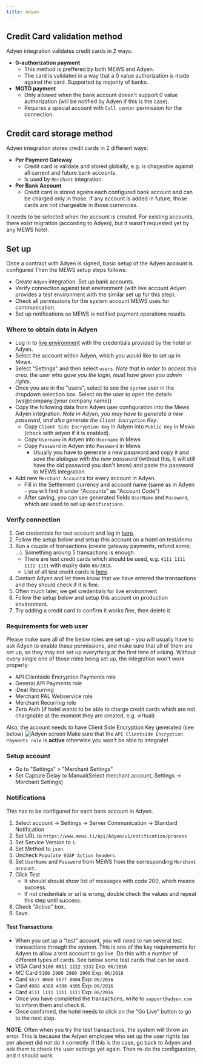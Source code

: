 ```yaml
---
title: Adyen
---
```


## Credit Card validation method

Adyen integration validates credit cards in 2 ways:

- **0-authorization payment**
   - This method is preffered by both MEWS and Adyen.
   - The card is validated in a way that a 0 value authorization is made against the card. Supported by majority of banks.
- **MOTO payment**
   - Only allowed when the bank account doesn't support 0 value authorization (will be notified by Adyen if this is the case).
   - Requires a special account with `Call center` permission for the connection. 

## Credit card storage method

Adyen integration stores credit cards in 2 different ways:

- **Per Payment Gateway**
   - Credit card is validate and stored globally, e.g. is chageable against all current and future bank accounts.
   - Is used by `Merchant` integration.
- **Per Bank Account**
   - Credit card is stored agains each configured bank account and can be charged only in those. If any account is added in future, those cards are not chargeable in those currencies.

It needs to be selected when the account is created. For existing accounts, there exist migration (according to Adyen), but it wasn't requested yet by any MEWS hotel.

## Set up

Once a contract with Adyen is signed, basic setup of the Adyen account is configured Then the MEWS setup steps follows:

- Create `Adyen` integration. Set up bank accounts.
- Verify connection against test environment (with live account Adyen provides a test environment with the similar set up for this step).
- Check all permissions for the system account MEWS uses for communication.
- Set up notifications so MEWS is notified payment operations results.

### Where to obtain data in Adyen

- Log in to [live environment](https://ca-live.adyen.com/ca/ca/login.shtml) with the credentials provided by the hotel or Adyen.
- Select the account within Adyen, which you would like to set up in Mews.
- Select "Settings" and then select `users`. *Note that in order to access this area, the user who gave you the login, must have given you admin rights*.
- Once you are in the "users", select to see the `system` user in the dropdown selection box. Select on the user to open the details (ws@company.{your company name})
- Copy the following data from Adyen user configuration into the Mews Adyen integration. *Note in Adyen, you may have to generate a new password, and also generate the `Client Encryption` Key*.
	- Copy `Client Side Encryption Key` in Adyen into `Public Key` in Mews  (check with adyen if it is enabled).
	- Copy `Username` in Adyen into `Username` in Mews
	- Copy `Password` in Adyen into `Password` in Mews
		- Usually you have to generate a new password and copy it *and save the dialogue with the new password* (without this, it will still have the old password you don't know) and paste the password to MEWS integration.
- Add new `Merchant Account`s for every account in Adyen.
	- Fill in the Settlement currency and account name (same as in Adyen - you will find it under "Accounts" as "Account Code")
	- After saving, you can see generated fields `UserName` and `Password`, which are used to set up `Notifications`.

### Verify connection

1. Get credentials for test account and log in [here](https://ca-test.adyen.com/ca/ca/login.shtml).
2. Follow the setup below and setup this account on a hotel on test/demo.
3. Run a couple of transactions (create gateway payments, refund some, ...). Something aroung 5 transactions is enough.
	- There are test credit cards which should be used, e.g. `4111 1111 1111 1111` with expiry date `08/2018`. 
	- List of all test credit cards is [here](https://www.adyen.com/home/support/knowledgebase/implementation-articles?article=kb_imp_17).
4. Contact Adyen and let them know that we have entered the transactions and they should check if it is fine.
5. Often much later, we get credentials for live environment
6. Follow the setup below and setup this account on production environment.
7. Try adding a credit card to confirm it works fine, then delete it.

### Requirements for web user

Please make sure all of the below roles are set up - you will usually have to ask Adyen to enable these permissions, and make sure that all of them are set up, as they may not set up everything at the first time of asking. Without every single one of those roles being set up, the integration won't work properly:

- API Clientside Encryption Payments role
- General API Payments role
- iDeal Recurring
- Merchant PAL Webservice role
- Merchant Recurring role
- Zero Auth (if hotel wants to be able to charge credit cards which are not chargeable at the moment they are created, e.g. virtual)

Also, the account needs to have Client Side Encryption Key generated (see below)
![Adyen screen](Images/Adyen%20setup.png)
Make sure that the `API Clientside Encryption Payments role` is **active** otherwise you won't be able to integrate!

### Setup account

- Go to "Settings" > "Merchant Settings"
- Set Capture Delay to Manual(Select merchant account, Settings -> Merchant Settings)

### Notifications

This has to be configured for each bank account in Adyen.

1. Select account -> Settings -> Server Communication -> Standard Notification
2. Set URL to `https://www.mews.li/Api/Adyen/v1/notification/process`
3. Set Service Version to `1`.
4. Set Method to `json`.
5. Uncheck `Populate SOAP Action headers`.
6. Set `UserName` and `Password` from MEWS from the corresponding `Merchant account`.
7. Click Test
   - It should should show list of messages with code 200, which means success.
   - If not credentials or url is wrong, double check the values and repeat this step until success.
8. Check "Active" box.
9. Save.

#### Test Transactions

- When you set up a "test" account, you will need to run several test transactions through the system. This is one of the key requirements for Adyen to allow a test account to go live. Do this with a number of different types of cards. See below some test cards that can be used.
- VISA Card `5100 0811 1222 3332`   Exp: `06/2016`
- MC Card `5100 2900 2900 2909`   Exp: `06/2016`
- Card `5577 0000 5577 0004`  Exp: `06/2016`
- Card `4988 4388 4388 4305`  Exp: `06/2016`
- Card `4111 1111 1111 1111`  Exp: `06/2016`
- Once you have completed the transactions, write to `support@adyen.com` to inform them and check it.
- Once confirmed, the hotel needs to click on the "Go Live" button to go to the next step.

**NOTE**: Often when you try the test transactions, the system will throw an error. This is because the Adyen employee who set up the user rights (as per above) did not do it correctly. If this is the case, go back to Adyen and ask them to check the user settings yet again. Then re-do the configuration, and it should work.
